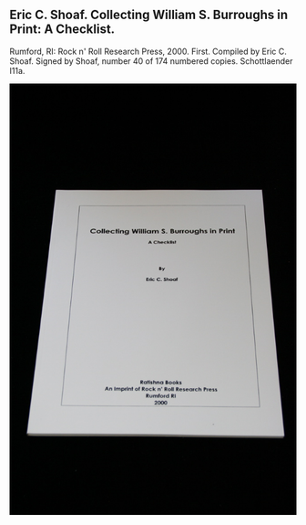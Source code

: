 ## Eric C. Shoaf. Collecting William S. Burroughs in Print: A Checklist.

Rumford, RI: Rock n' Roll Research Press, 2000. First. Compiled by Eric C. Shoaf. Signed by Shoaf, number 40 of 174 numbered copies. Schottlaender I11a.

![Collecting William S. Burroughs in Print: A Checklist](../assets/images/collecting-william-s-burrough-2.jpg)
